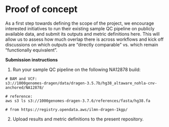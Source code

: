 # Proof of concept

As a first step towards defining the scope of the project, we encourage interested initiatives to run their existing sample QC pipeline on publicly available data, and submit its outputs and metric definitions here. This will allow us to assess how much overlap there is across workflows and kick off discussions on which outputs are “directly comparable” vs. which remain “functionally equivalent”.

**Submission instructions**

1. Run your sample QC pipeline on the following NA12878 build:

```
# BAM and VCF:
s3://1000genomes-dragen/data/dragen-3.5.7b/hg38_altaware_nohla-cnv-anchored/NA12878/

# reference:
aws s3 ls s3://1000genomes-dragen-3.7.6/references/fasta/hg38.fa

# from https://registry.opendata.aws/ilmn-dragen-1kgp/
```

2. Upload results and metric definitions to the present repository.
